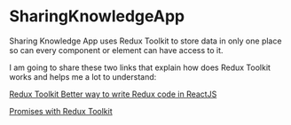 # SharingKnowledgeApp

Sharing Knowledge App uses Redux Toolkit to store data in only one place so can every component or element can have access to it. 

I am going to share these two links that explain how does Redux Toolkit works and helps me a lot to understand:

[Redux Toolkit Better way to write Redux code in ReactJS](https://www.geeksforgeeks.org/redux-toolkit-better-way-to-write-redux-code-in-reactjs/#:~:text=Redux%20Toolkit%20is%20used%20for,the%20data%20in%20the%20reducer.)

[Promises with Redux Toolkit](https://redux-toolkit.js.org/api/createAsyncThunk)
